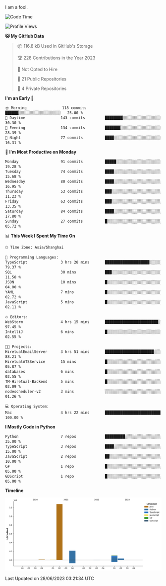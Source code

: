 I am a fool.

<!--START_SECTION:waka-->
![Code Time](http://img.shields.io/badge/Code%20Time-501%20hrs%2023%20mins-blue)

![Profile Views](http://img.shields.io/badge/Profile%20Views-3-blue)

**🐱 My GitHub Data** 

> 📦 116.8 kB Used in GitHub's Storage 
 > 
> 🏆 228 Contributions in the Year 2023
 > 
> 🚫 Not Opted to Hire
 > 
> 📜 21 Public Repositories 
 > 
> 🔑 4 Private Repositories 
 > 
**I'm an Early 🐤** 

```text
🌞 Morning                118 commits         ██████░░░░░░░░░░░░░░░░░░░   25.00 % 
🌆 Daytime                143 commits         ████████░░░░░░░░░░░░░░░░░   30.30 % 
🌃 Evening                134 commits         ███████░░░░░░░░░░░░░░░░░░   28.39 % 
🌙 Night                  77 commits          ████░░░░░░░░░░░░░░░░░░░░░   16.31 % 
```
📅 **I'm Most Productive on Monday** 

```text
Monday                   91 commits          █████░░░░░░░░░░░░░░░░░░░░   19.28 % 
Tuesday                  74 commits          ████░░░░░░░░░░░░░░░░░░░░░   15.68 % 
Wednesday                80 commits          ████░░░░░░░░░░░░░░░░░░░░░   16.95 % 
Thursday                 53 commits          ███░░░░░░░░░░░░░░░░░░░░░░   11.23 % 
Friday                   63 commits          ███░░░░░░░░░░░░░░░░░░░░░░   13.35 % 
Saturday                 84 commits          ████░░░░░░░░░░░░░░░░░░░░░   17.80 % 
Sunday                   27 commits          █░░░░░░░░░░░░░░░░░░░░░░░░   05.72 % 
```


📊 **This Week I Spent My Time On** 

```text
🕑︎ Time Zone: Asia/Shanghai

💬 Programming Languages: 
TypeScript               3 hrs 28 mins       ████████████████████░░░░░   79.37 % 
SQL                      30 mins             ███░░░░░░░░░░░░░░░░░░░░░░   11.58 % 
JSON                     10 mins             █░░░░░░░░░░░░░░░░░░░░░░░░   04.00 % 
YAML                     7 mins              █░░░░░░░░░░░░░░░░░░░░░░░░   02.72 % 
JavaScript               5 mins              █░░░░░░░░░░░░░░░░░░░░░░░░   02.11 % 

🔥 Editors: 
WebStorm                 4 hrs 15 mins       ████████████████████████░   97.45 % 
IntelliJ                 6 mins              █░░░░░░░░░░░░░░░░░░░░░░░░   02.55 % 

🐱‍💻 Projects: 
HiretualEmailServer      3 hrs 51 mins       ██████████████████████░░░   88.21 % 
HiretualATSService       15 mins             █░░░░░░░░░░░░░░░░░░░░░░░░   05.87 % 
databases                6 mins              █░░░░░░░░░░░░░░░░░░░░░░░░   02.55 % 
TM-Hiretual-Backend      5 mins              █░░░░░░░░░░░░░░░░░░░░░░░░   02.09 % 
nodescheduler-v2         3 mins              ░░░░░░░░░░░░░░░░░░░░░░░░░   01.26 % 

💻 Operating System: 
Mac                      4 hrs 22 mins       █████████████████████████   100.00 % 
```

**I Mostly Code in Python** 

```text
Python                   7 repos             █████████░░░░░░░░░░░░░░░░   35.00 % 
TypeScript               3 repos             ████░░░░░░░░░░░░░░░░░░░░░   15.00 % 
JavaScript               2 repos             ██░░░░░░░░░░░░░░░░░░░░░░░   10.00 % 
C#                       1 repo              █░░░░░░░░░░░░░░░░░░░░░░░░   05.00 % 
GDScript                 1 repo              █░░░░░░░░░░░░░░░░░░░░░░░░   05.00 % 
```



**Timeline**

![Lines of Code chart](https://raw.githubusercontent.com/VeejaLiu/VeejaLiu/master/assets/bar_graph.png)


 Last Updated on 28/06/2023 03:21:34 UTC
<!--END_SECTION:waka-->
